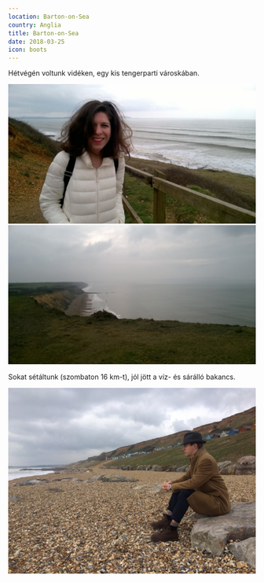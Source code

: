 ```yaml
---
location: Barton-on-Sea
country: Anglia
title: Barton-on-Sea
date: 2018-03-25
icon: boots
---
```


Hétvégén voltunk vidéken, egy kis tengerparti városkában.

![Eszter a tengerparton pufi dzsekiben](../../img/barton1.jpg)
![tengerpart](../../img/barton6.jpg)

Sokat sétáltunk (szombaton 16 km-t), jól jött a víz- és sárálló bakancs.

![Samu ül egy kövön a tengerparton](../../img/barton10.jpg)
